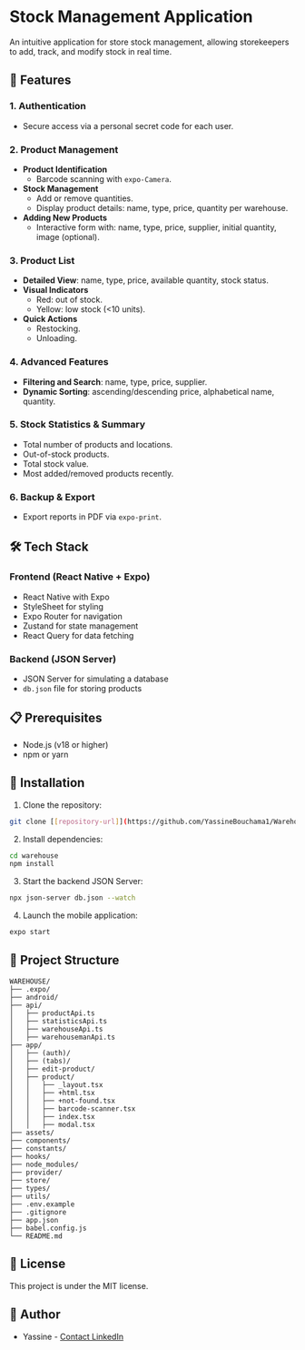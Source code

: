 ﻿# Stock Management Application

An intuitive application for store stock management, allowing storekeepers to add, track, and modify stock in real time.

## 🚀 Features

### 1. Authentication

- Secure access via a personal secret code for each user.

### 2. Product Management

- **Product Identification**
  - Barcode scanning with `expo-Camera`.
- **Stock Management**
  - Add or remove quantities.
  - Display product details: name, type, price, quantity per warehouse.
- **Adding New Products**
  - Interactive form with: name, type, price, supplier, initial quantity, image (optional).

### 3. Product List

- **Detailed View**: name, type, price, available quantity, stock status.
- **Visual Indicators**
  - Red: out of stock.
  - Yellow: low stock (<10 units).
- **Quick Actions**
  - Restocking.
  - Unloading.

### 4. Advanced Features

- **Filtering and Search**: name, type, price, supplier.
- **Dynamic Sorting**: ascending/descending price, alphabetical name, quantity.

### 5. Stock Statistics & Summary

- Total number of products and locations.
- Out-of-stock products.
- Total stock value.
- Most added/removed products recently.

### 6. Backup & Export

- Export reports in PDF via `expo-print`.

## 🛠 Tech Stack

### Frontend (React Native + Expo)

- React Native with Expo
- StyleSheet for styling
- Expo Router for navigation
- Zustand for state management
- React Query for data fetching

### Backend (JSON Server)

- JSON Server for simulating a database
- `db.json` file for storing products

## 📋 Prerequisites

- Node.js (v18 or higher)
- npm or yarn

## 🔧 Installation

1. Clone the repository:

```bash
git clone [[repository-url]](https://github.com/YassineBouchama1/Warehouse.git)
```

2. Install dependencies:

```bash
cd warehouse
npm install
```

3. Start the backend JSON Server:

```bash
npx json-server db.json --watch
```

4. Launch the mobile application:

```bash
expo start
```

## 📁 Project Structure

```
WAREHOUSE/
├── .expo/
├── android/
├── api/
│   ├── productApi.ts
│   ├── statisticsApi.ts
│   ├── warehouseApi.ts
│   ├── warehousemanApi.ts
├── app/
│   ├── (auth)/
│   ├── (tabs)/
│   ├── edit-product/
│   ├── product/
│   │   ├── _layout.tsx
│   │   ├── +html.tsx
│   │   ├── +not-found.tsx
│   │   ├── barcode-scanner.tsx
│   │   ├── index.tsx
│   │   ├── modal.tsx
├── assets/
├── components/
├── constants/
├── hooks/
├── node_modules/
├── provider/
├── store/
├── types/
├── utils/
├── .env.example 
├── .gitignore
├── app.json
├── babel.config.js
└── README.md
```

## 📝 License

This project is under the MIT license.

## 👥 Author

- Yassine - [Contact LinkedIn](https://www.linkedin.com/in/yassinebouchama/)
